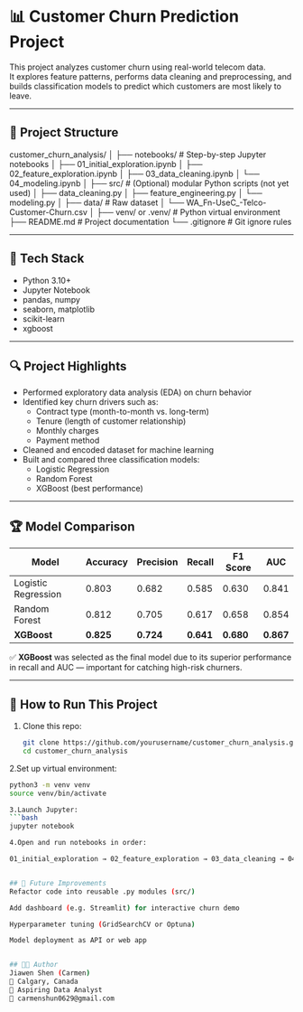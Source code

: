 # 📊 Customer Churn Prediction Project

This project analyzes customer churn using real-world telecom data.  
It explores feature patterns, performs data cleaning and preprocessing, and builds classification models to predict which customers are most likely to leave.

---

## 📁 Project Structure
customer_churn_analysis/
│
├── notebooks/ # Step-by-step Jupyter notebooks
│ ├── 01_initial_exploration.ipynb
│ ├── 02_feature_exploration.ipynb
│ ├── 03_data_cleaning.ipynb
│ └── 04_modeling.ipynb
│
├── src/ # (Optional) modular Python scripts (not yet used)
│ ├── data_cleaning.py
│ ├── feature_engineering.py
│ └── modeling.py
│
├── data/ # Raw dataset
│ └── WA_Fn-UseC_-Telco-Customer-Churn.csv
│
├── venv/ or .venv/ # Python virtual environment
├── README.md # Project documentation
└── .gitignore # Git ignore rules


---

## 🔧 Tech Stack

- Python 3.10+
- Jupyter Notebook
- pandas, numpy
- seaborn, matplotlib
- scikit-learn
- xgboost

---

## 🔍 Project Highlights

- Performed exploratory data analysis (EDA) on churn behavior
- Identified key churn drivers such as:
  - Contract type (month-to-month vs. long-term)
  - Tenure (length of customer relationship)
  - Monthly charges
  - Payment method
- Cleaned and encoded dataset for machine learning
- Built and compared three classification models:
  - Logistic Regression
  - Random Forest
  - XGBoost (best performance)

---

## 🏆 Model Comparison

| Model               | Accuracy | Precision | Recall | F1 Score | AUC  |
|---------------------|----------|-----------|--------|----------|------|
| Logistic Regression | 0.803    | 0.682     | 0.585  | 0.630    | 0.841 |
| Random Forest       | 0.812    | 0.705     | 0.617  | 0.658    | 0.854 |
| **XGBoost**         | **0.825**| **0.724** | **0.641**| **0.680**| **0.867** |

✅ **XGBoost** was selected as the final model due to its superior performance in recall and AUC — important for catching high-risk churners.

---

## 🚀 How to Run This Project

1. Clone this repo:
   ```bash
   git clone https://github.com/yourusername/customer_churn_analysis.git
   cd customer_churn_analysis
   
2.Set up virtual environment:
   ```bash
  python3 -m venv venv
  source venv/bin/activate

3.Launch Jupyter:
  ```bash
  jupyter notebook

4.Open and run notebooks in order:
  
  01_initial_exploration → 02_feature_exploration → 03_data_cleaning → 04_modeling


## 📌 Future Improvements
Refactor code into reusable .py modules (src/)

Add dashboard (e.g. Streamlit) for interactive churn demo

Hyperparameter tuning (GridSearchCV or Optuna)

Model deployment as API or web app


## 🧑‍💻 Author
Jiawen Shen (Carmen)
📍 Calgary, Canada 
🎯 Aspiring Data Analyst
📧 carmenshun0629@gmail.com






